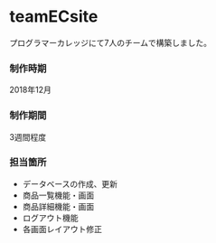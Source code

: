 # teamECsite
プログラマーカレッジにて7人のチームで構築しました。
### 制作時期
2018年12月
### 制作期間
3週間程度
### 担当箇所
<ul>
  <li>データベースの作成、更新</li>
  <li>商品一覧機能・画面</li>
  <li>商品詳細機能・画面</li>
  <li>ログアウト機能</li>
  <li>各画面レイアウト修正</li>
</ul>
